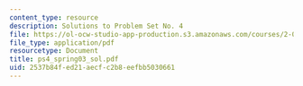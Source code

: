 ```yaml
---
content_type: resource
description: Solutions to Problem Set No. 4
file: https://ol-ocw-studio-app-production.s3.amazonaws.com/courses/2-004-modeling-dynamics-and-control-ii-spring-2003/2537b84fed21aecfc2b8eefbb5030661_ps4_spring03_sol.pdf
file_type: application/pdf
resourcetype: Document
title: ps4_spring03_sol.pdf
uid: 2537b84f-ed21-aecf-c2b8-eefbb5030661
---
```

